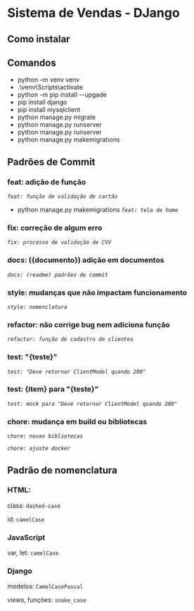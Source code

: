 # Sistema de Vendas - DJango

## Como instalar
## Comandos
- python –m venv venv
- .\venv\Scripts\activate
- python -m pip install --upgade
- pip install django
- pip install mysqlclient
- python manage.py migrate
- python manage.py runserver 
- python manage.py runserver
- python manage.py makemigrations

## Padrões de Commit
### feat: adição de função
_`feat: função de validação de cartão`_

- python manage.py makemigrations
_`feat: tela de home`_

### fix: correção de algum erro
_`fix: processo de validação de CVV`_

### docs: ({documento}) adição em documentos
_`docs: (readme) padrões de commit`_

### style: mudanças que não impactam funcionamento
_`style: nomenclatura`_

### refactor: não corrige bug nem adiciona função
_`refactor: função de cadastro de clientes`_

### test: "{teste}"
_`test: "Deve retornar ClientModel quando 200"`_

### test: {item} para "{teste}"
_`test: mock para "Deve retornar ClientModel quando 200"`_

### chore: mudança em build ou bibliotecas
_`chore: novas bibliotecas`_

_`chore: ajuste docker`_

## Padrão de nomenclatura
### HTML:
class: `dashed-case`

id: `camelCase`

### JavaScript
var, let: `camelCase`

### Django
modelos: `CamelCasePascal`

views, funções: `snake_case`
